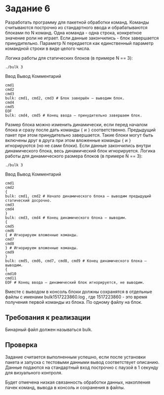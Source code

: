 # Задание 6
Разработать программу для пакетной обработки команд.
Команды считываются построчно из стандартного ввода и обрабатываются блоками по N команд.
Одна команда - одна строка, конкретное значение роли не играет. Если данные закончились - блок
завершается принудительно. Параметр N передается как единственный параметр командной
строки в виде целого числа.

Логика работы для статических блоков (в примере N == 3):
````
./bulk 3
````
Ввод Вывод Комментарий
````
cmd1
cmd2
cmd3
bulk: cmd1, cmd2, cmd3 # Блок завершён – выводим блок.
cmd4
cmd5
EOF
bulk: cmd4, cmd5 # Конец ввода – принудительно завершаем блок.
````
Размер блока можно изменить динамически, если перед началом блока и сразу после дать
команды `{` и `}` соответственно. Предыдущий пакет при этом принудительно завершается. Такие
блоки могут быть включены друг в друга при этом вложенные команды `{` и `}` игнорируются (но не
сами блоки). Если данные закончились внутри динамического блока, весь динамический блок
игнорируется.
Логика работы для динамического размера блоков (в примере N == 3):
````
./bulk 3
````
Ввод Вывод Комментарий
````
cmd1
cmd2
{
bulk: cmd1, cmd2 # Начало динамического блока – выводим предыдущий статический досрочно.
cmd3
cmd4
}
bulk: cmd3, cmd4 # Конец динамического блока – выводим.
{
cmd5
cmd6
{ # Игнорируем вложенные команды.
cmd7
cmd8
} # Игнорируем вложенные команды.
cmd9
}
bulk: cmd5, cmd6, cmd7, cmd8, cmd9 # Конец динамического блока – выводим.
{
cmd10
cmd11
EOF # Конец ввода – динамический блок игнорируется, не выводим.
````
Вместе с выводом в консоль блоки должны сохранятся в отдельные файлы с именами
bulk1517223860.log , где 1517223860 - это время получения первой команды из блока. По одному
файлу на блок.

## Требования к реализации
Бинарный файл должен называться bulk.
## Проверка
Задание считается выполненным успешно, если после установки пакета и запуска с тестовыми
данными вывод соответствует описанию. Данные подаются на стандартный вход построчно с
паузой в 1 секунду для визуального контроля.

Будет отмечена низкая связанность обработки данных, накопления пачек команд, вывода в
консоль и сохранения в файлы.